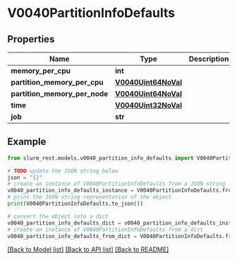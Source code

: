 # V0040PartitionInfoDefaults


## Properties

Name | Type | Description | Notes
------------ | ------------- | ------------- | -------------
**memory_per_cpu** | **int** |  | [optional] 
**partition_memory_per_cpu** | [**V0040Uint64NoVal**](V0040Uint64NoVal.md) |  | [optional] 
**partition_memory_per_node** | [**V0040Uint64NoVal**](V0040Uint64NoVal.md) |  | [optional] 
**time** | [**V0040Uint32NoVal**](V0040Uint32NoVal.md) |  | [optional] 
**job** | **str** |  | [optional] 

## Example

```python
from slurm_rest.models.v0040_partition_info_defaults import V0040PartitionInfoDefaults

# TODO update the JSON string below
json = "{}"
# create an instance of V0040PartitionInfoDefaults from a JSON string
v0040_partition_info_defaults_instance = V0040PartitionInfoDefaults.from_json(json)
# print the JSON string representation of the object
print(V0040PartitionInfoDefaults.to_json())

# convert the object into a dict
v0040_partition_info_defaults_dict = v0040_partition_info_defaults_instance.to_dict()
# create an instance of V0040PartitionInfoDefaults from a dict
v0040_partition_info_defaults_from_dict = V0040PartitionInfoDefaults.from_dict(v0040_partition_info_defaults_dict)
```
[[Back to Model list]](../README.md#documentation-for-models) [[Back to API list]](../README.md#documentation-for-api-endpoints) [[Back to README]](../README.md)


